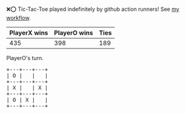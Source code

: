 :x::o: Tic-Tac-Toe played indefinitely by github action runners! See [my workflow](.github/workflows/play.yaml).

|PlayerX wins|PlayerO wins|Ties|
|-|-|-|
|435|398|189|

PlayerO's turn.

<pre>
+---+---+---+
| O |   |   |
+---+---+---+
| X |   | X |
+---+---+---+
| O | X |   |
+---+---+---+
</pre>